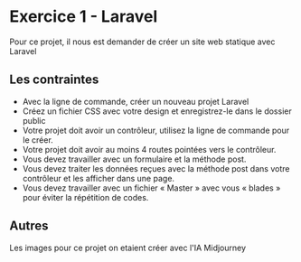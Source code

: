 # Exercice 1 - Laravel

Pour ce projet, il nous est demander de créer un site web statique avec Laravel

## Les contraintes

-   Avec la ligne de commande, créer un nouveau projet Laravel
-   Créez un fichier CSS avec votre design et enregistrez-le dans le dossier public
-   Votre projet doit avoir un contrôleur, utilisez la ligne de commande pour le créer.
-   Votre projet doit avoir au moins 4 routes pointées vers le contrôleur.
-   Vous devez travailler avec un formulaire et la méthode post.
-   Vous devez traiter les données reçues avec la méthode post dans votre contrôleur et les afficher dans une page.
-   Vous devez travailler avec un fichier « Master » avec vous « blades » pour éviter la répétition de codes.

## Autres

Les images pour ce projet on etaient créer avec l'IA Midjourney
